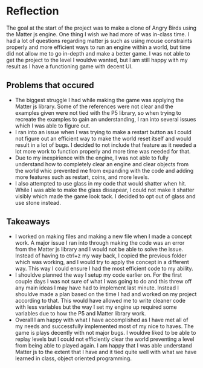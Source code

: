 # Reflection

 The goal at the start of the project was to make a clone of Angry Birds using the Matter js engine. One thing I wish we had more of was in-class time. I had a lot of questions regarding matter js such as using mouse constraints properly and more efficient ways to run an engine within a world, but time did not allow me to go in-depth and make a better game. I was not able to get the project to the level I wouldve wanted, but I am still happy with my result as I have a functioning game with decent UI.

## Problems that occured

- The biggest struggle I had while making the game was applying the Matter js  library. Some of the references were not clear and the examples given were not tied with the P5 library, so when trying to recreate the examples to gain an understanding, I ran into several issues which I was able to figure out.
- I ran into an issue when I was trying to make a restart button as I could not figure out an efficient way to make the world reset itself and would result in a lot of bugs. I decided to not include that feature as it needed a lot more work to function properly and more time was needed for that.
- Due to my inexpirience with the engine, I was not able to fully understand how to completely clear an engine and clear objects from the world whic prevented me from expanding with the code and adding more features such as restart, coins, and more levels. 
- I also attempted to use glass in my code that would shatter when hit. While I was able to make the glass dissapear, I could not make it shatter visibly which made the game look tack. I decided to opt out of glass and use stone instead.

## Takeaways

- I worked on making files and making a new file when I made a concept work. A major issue I ran into through making the code was an error from the Matter js library and I would not be able to solve the issue. Instead of having to ctrl+z my way back, I copied the previous folder which was working, and I would try to apply the concept in a different way. This way I could ensure I had the most efficient code to my ability.
- I shouldve planned the way I setup my code earlier on. For the first couple days I was not sure of what I was going to do and this threw off any main ideas I may have had to implement last minute. Instead I shouldve made a plan based on the time I had and worked on my project according to that. This would have allowed me to write cleaner code with less variables but the way I set my engine up required some variables due to how the P5 and Matter library work.
- Overall I am happy with what I have accomplished as I have met all of my needs and successfully implemented most of my nice to haves. The game is plays decently with not major bugs. I wouldve liked to be able to replay levels but I could not efficiently clear the world preventing a level from being able to played again. I am happy that I was able understand Matter js to the extent that I have and it tied quite well with what we have learned in class, object oriented programming.
